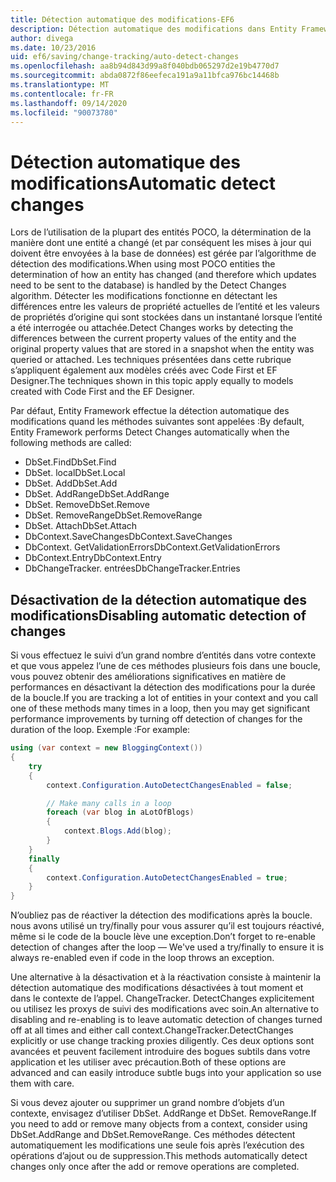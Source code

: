 ```yaml
---
title: Détection automatique des modifications-EF6
description: Détection automatique des modifications dans Entity Framework 6
author: divega
ms.date: 10/23/2016
uid: ef6/saving/change-tracking/auto-detect-changes
ms.openlocfilehash: aa8b94d843d99a8f040bdb065297d2e19b4770d7
ms.sourcegitcommit: abda0872f86eefeca191a9a11bfca976bc14468b
ms.translationtype: MT
ms.contentlocale: fr-FR
ms.lasthandoff: 09/14/2020
ms.locfileid: "90073780"
---
```

# <a name="automatic-detect-changes"></a><span data-ttu-id="40150-103">Détection automatique des modifications</span><span class="sxs-lookup"><span data-stu-id="40150-103">Automatic detect changes</span></span>
<span data-ttu-id="40150-104">Lors de l’utilisation de la plupart des entités POCO, la détermination de la manière dont une entité a changé (et par conséquent les mises à jour qui doivent être envoyées à la base de données) est gérée par l’algorithme de détection des modifications.</span><span class="sxs-lookup"><span data-stu-id="40150-104">When using most POCO entities the determination of how an entity has changed (and therefore which updates need to be sent to the database) is handled by the Detect Changes algorithm.</span></span> <span data-ttu-id="40150-105">Détecter les modifications fonctionne en détectant les différences entre les valeurs de propriété actuelles de l’entité et les valeurs de propriétés d’origine qui sont stockées dans un instantané lorsque l’entité a été interrogée ou attachée.</span><span class="sxs-lookup"><span data-stu-id="40150-105">Detect Changes works by detecting the differences between the current property values of the entity and the original property values that are stored in a snapshot when the entity was queried or attached.</span></span> <span data-ttu-id="40150-106">Les techniques présentées dans cette rubrique s’appliquent également aux modèles créés avec Code First et EF Designer.</span><span class="sxs-lookup"><span data-stu-id="40150-106">The techniques shown in this topic apply equally to models created with Code First and the EF Designer.</span></span>  

<span data-ttu-id="40150-107">Par défaut, Entity Framework effectue la détection automatique des modifications quand les méthodes suivantes sont appelées :</span><span class="sxs-lookup"><span data-stu-id="40150-107">By default, Entity Framework performs Detect Changes automatically when the following methods are called:</span></span>  

- <span data-ttu-id="40150-108">DbSet.Find</span><span class="sxs-lookup"><span data-stu-id="40150-108">DbSet.Find</span></span>  
- <span data-ttu-id="40150-109">DbSet. local</span><span class="sxs-lookup"><span data-stu-id="40150-109">DbSet.Local</span></span>  
- <span data-ttu-id="40150-110">DbSet. Add</span><span class="sxs-lookup"><span data-stu-id="40150-110">DbSet.Add</span></span>  
- <span data-ttu-id="40150-111">DbSet. AddRange</span><span class="sxs-lookup"><span data-stu-id="40150-111">DbSet.AddRange</span></span>
- <span data-ttu-id="40150-112">DbSet. Remove</span><span class="sxs-lookup"><span data-stu-id="40150-112">DbSet.Remove</span></span>  
- <span data-ttu-id="40150-113">DbSet. RemoveRange</span><span class="sxs-lookup"><span data-stu-id="40150-113">DbSet.RemoveRange</span></span>
- <span data-ttu-id="40150-114">DbSet. Attach</span><span class="sxs-lookup"><span data-stu-id="40150-114">DbSet.Attach</span></span>  
- <span data-ttu-id="40150-115">DbContext.SaveChanges</span><span class="sxs-lookup"><span data-stu-id="40150-115">DbContext.SaveChanges</span></span>  
- <span data-ttu-id="40150-116">DbContext. GetValidationErrors</span><span class="sxs-lookup"><span data-stu-id="40150-116">DbContext.GetValidationErrors</span></span>  
- <span data-ttu-id="40150-117">DbContext.Entry</span><span class="sxs-lookup"><span data-stu-id="40150-117">DbContext.Entry</span></span>  
- <span data-ttu-id="40150-118">DbChangeTracker. entrées</span><span class="sxs-lookup"><span data-stu-id="40150-118">DbChangeTracker.Entries</span></span>  

## <a name="disabling-automatic-detection-of-changes"></a><span data-ttu-id="40150-119">Désactivation de la détection automatique des modifications</span><span class="sxs-lookup"><span data-stu-id="40150-119">Disabling automatic detection of changes</span></span>  

<span data-ttu-id="40150-120">Si vous effectuez le suivi d’un grand nombre d’entités dans votre contexte et que vous appelez l’une de ces méthodes plusieurs fois dans une boucle, vous pouvez obtenir des améliorations significatives en matière de performances en désactivant la détection des modifications pour la durée de la boucle.</span><span class="sxs-lookup"><span data-stu-id="40150-120">If you are tracking a lot of entities in your context and you call one of these methods many times in a loop, then you may get significant performance improvements by turning off detection of changes for the duration of the loop.</span></span> <span data-ttu-id="40150-121">Exemple :</span><span class="sxs-lookup"><span data-stu-id="40150-121">For example:</span></span>  

``` csharp
using (var context = new BloggingContext())
{
    try
    {
        context.Configuration.AutoDetectChangesEnabled = false;

        // Make many calls in a loop
        foreach (var blog in aLotOfBlogs)
        {
            context.Blogs.Add(blog);
        }
    }
    finally
    {
        context.Configuration.AutoDetectChangesEnabled = true;
    }
}
```  

<span data-ttu-id="40150-122">N’oubliez pas de réactiver la détection des modifications après la boucle. nous avons utilisé un try/finally pour vous assurer qu’il est toujours réactivé, même si le code de la boucle lève une exception.</span><span class="sxs-lookup"><span data-stu-id="40150-122">Don’t forget to re-enable detection of changes after the loop — We've used a try/finally to ensure it is always re-enabled even if code in the loop throws an exception.</span></span>  

<span data-ttu-id="40150-123">Une alternative à la désactivation et à la réactivation consiste à maintenir la détection automatique des modifications désactivées à tout moment et dans le contexte de l’appel. ChangeTracker. DetectChanges explicitement ou utilisez les proxys de suivi des modifications avec soin.</span><span class="sxs-lookup"><span data-stu-id="40150-123">An alternative to disabling and re-enabling is to leave automatic detection of changes turned off at all times and either call context.ChangeTracker.DetectChanges explicitly or use change tracking proxies diligently.</span></span> <span data-ttu-id="40150-124">Ces deux options sont avancées et peuvent facilement introduire des bogues subtils dans votre application et les utiliser avec précaution.</span><span class="sxs-lookup"><span data-stu-id="40150-124">Both of these options are advanced and can easily introduce subtle bugs into your application so use them with care.</span></span>  

<span data-ttu-id="40150-125">Si vous devez ajouter ou supprimer un grand nombre d’objets d’un contexte, envisagez d’utiliser DbSet. AddRange et DbSet. RemoveRange.</span><span class="sxs-lookup"><span data-stu-id="40150-125">If you need to add or remove many objects from a context, consider using DbSet.AddRange and DbSet.RemoveRange.</span></span> <span data-ttu-id="40150-126">Ces méthodes détectent automatiquement les modifications une seule fois après l’exécution des opérations d’ajout ou de suppression.</span><span class="sxs-lookup"><span data-stu-id="40150-126">This methods automatically detect changes only once after the add or remove operations are completed.</span></span> 
